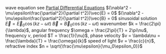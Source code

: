 wave equation
	see [Partial Differential Equations](Partial%20Differential%20Equations.md)
	$(\nabla^2 - \mu\epsilon\frac{\partial^2}{\partial t^2})\vec{E} = 0$
	$(\nabla^2 - \mu\epsilon\frac{\partial^2}{\partial t^2})\vec{B} = 0$
	sinusoidal solution
		$\vec{E} = \vec{E}_0\cos(kz - \omega t)$
		$\vec{B} = \vec{B}_0\cos(kz - \omega t)$
		wavenumber $k = \frac{2\pi}{\lambda}$, angular frequency $\omega = \frac{2\pi}{T} = 2\pi\nu$, frequency $\nu$, period $T = \frac{1}{\nu}$, phase velocity $v = \lambda\nu = \frac{\lambda}{T} = \frac{\omega}{k}$
speed of light
	$v = \frac{c}{n}$, refractive index $n = \sqrt{\frac{\mu\epsilon}{\mu_0\epsilon_0}}$

